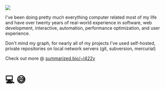 <a href="https://summarized.bio/~l422y"><img src="https://summarized.bio/render/l422y"></a>

I've been doing pretty much everything computer related most of my life and have over twenty years of real-world experience in software, web development, interactive, automation, performance optimization, and user experience.

Don't mind my graph, for nearly all of my projects I've used self-hosted, private repositories on local network servers (git, subversion, mercurial)


Check out more @ [summarized.bio/~l422y](https://summarized.bio/~l422y)

# 💻 😅
